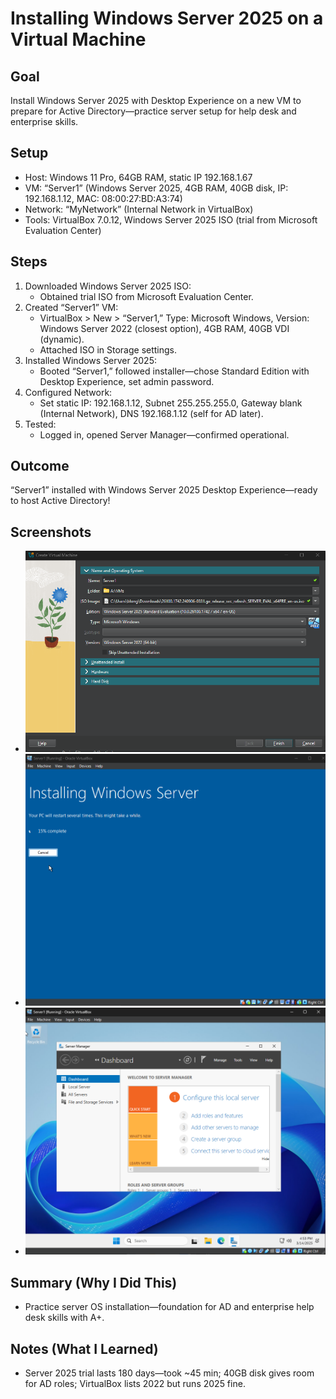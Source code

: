 # Installing Windows Server 2025 on a Virtual Machine

## Goal
Install Windows Server 2025 with Desktop Experience on a new VM to prepare for Active Directory—practice server setup for help desk and enterprise skills.

## Setup
- Host: Windows 11 Pro, 64GB RAM, static IP 192.168.1.67
- VM: “Server1” (Windows Server 2025, 4GB RAM, 40GB disk, IP: 192.168.1.12, MAC: 08:00:27:BD:A3:74)
- Network: “MyNetwork” (Internal Network in VirtualBox)
- Tools: VirtualBox 7.0.12, Windows Server 2025 ISO (trial from Microsoft Evaluation Center)

## Steps
1. Downloaded Windows Server 2025 ISO:
   - Obtained trial ISO from Microsoft Evaluation Center.
2. Created “Server1” VM:
   - VirtualBox > New > “Server1,” Type: Microsoft Windows, Version: Windows Server 2022 (closest option), 4GB RAM, 40GB VDI (dynamic).
   - Attached ISO in Storage settings.
3. Installed Windows Server 2025:
   - Booted “Server1,” followed installer—chose Standard Edition with Desktop Experience, set admin password.
4. Configured Network:
   - Set static IP: 192.168.1.12, Subnet 255.255.255.0, Gateway blank (Internal Network), DNS 192.168.1.12 (self for AD later).
5. Tested:
   - Logged in, opened Server Manager—confirmed operational.

## Outcome
“Server1” installed with Windows Server 2025 Desktop Experience—ready to host Active Directory!

## Screenshots
- ![ISO Attached](https://github.com/StandardBrian/IT-Projects/raw/images/iso-attached.png)
- ![Server Install](https://github.com/StandardBrian/IT-Projects/raw/images/server-install.png)
- ![Server Desktop](https://github.com/StandardBrian/IT-Projects/raw/images/server-desktop.png)

## Summary (Why I Did This)
- Practice server OS installation—foundation for AD and enterprise help desk skills with A+.

## Notes (What I Learned)
- Server 2025 trial lasts 180 days—took ~45 min; 40GB disk gives room for AD roles; VirtualBox lists 2022 but runs 2025 fine.
